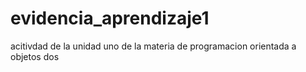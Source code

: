 # evidencia_aprendizaje1

acitivdad de la unidad uno de la materia de programacion orientada a objetos dos
